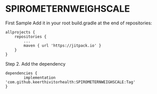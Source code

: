 # SPIROMETERNWEIGHSCALE
First Sample
Add it in your root build.gradle at the end of repositories:

	allprojects {
		repositories {
			...
			maven { url 'https://jitpack.io' }
		}
	}
  
  Step 2. Add the dependency

	dependencies {
	        implementation 'com.github.keerthivitorhealth:SPIROMETERNWEIGHSCALE:Tag'
	}

